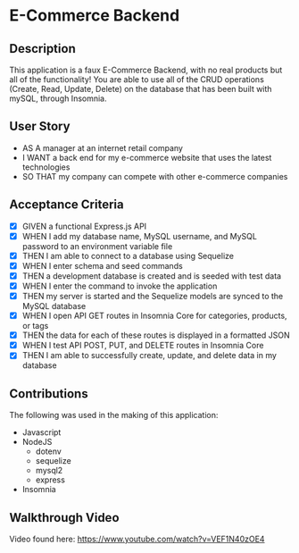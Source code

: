 # E-Commerce Backend
 
## Description

This application is a faux E-Commerce Backend, with no real products but all of the functionality! You are able to use all of the CRUD operations (Create, Read, Update, Delete) on the database that has been built with mySQL, through Insomnia.

## User Story

- AS A manager at an internet retail company
- I WANT a back end for my e-commerce website that uses the latest technologies
- SO THAT my company can compete with other e-commerce companies

## Acceptance Criteria 

- [x] GIVEN a functional Express.js API
- [x] WHEN I add my database name, MySQL username, and MySQL password to an environment variable file
- [x] THEN I am able to connect to a database using Sequelize
- [x] WHEN I enter schema and seed commands
- [x] THEN a development database is created and is seeded with test data
- [x] WHEN I enter the command to invoke the application
- [x] THEN my server is started and the Sequelize models are synced to the MySQL database
- [x] WHEN I open API GET routes in Insomnia Core for categories, products, or tags
- [x] THEN the data for each of these routes is displayed in a formatted JSON
- [x] WHEN I test API POST, PUT, and DELETE routes in Insomnia Core
- [x] THEN I am able to successfully create, update, and delete data in my database

## Contributions

The following was used in the making of this application:

- Javascript
- NodeJS
    - dotenv
    - sequelize
    - mysql2
    - express
- Insomnia

## Walkthrough Video

Video found here: https://www.youtube.com/watch?v=VEF1N40zOE4